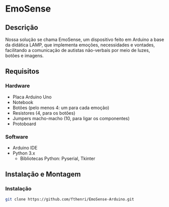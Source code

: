 # EmoSense

## Descrição
Nossa solução se chama EmoSense, um dispositivo feito em Arduino a base da didática LAMP, que implementa emoções, necessidades e vontades, facilitando a comunicação de autistas não-verbais por meio de luzes, botões e imagens.

## Requisitos

### Hardware
- Placa Arduino Uno
- Notebook
- Botões (pelo menos 4: um para cada emoção)
- Resistores (4, para os botões)
- Jumpers macho-macho (10, para ligar os componentes)
- Protoboard

### Software
- Arduino IDE
- Python 3.x
  - Bibliotecas Python: Pyserial, Tkinter

## Instalação e Montagem

### Instalação
```sh
git clone https://github.com/fthenri/EmoSense-Arduino.git

